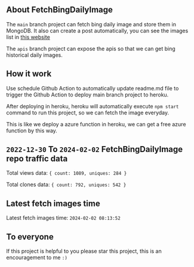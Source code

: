 ## About FetchBingDailyImage

The `main` branch project can fetch bing daily image and store them in MongoDB.
It also can create a post automatically, you can see the images list in [this website](https://oursalbum.netlify.app)

The `apis` branch project can expose the apis so that we can get bing historical daily images.

## How it work

Use schedule Github Action to automatically update readme.md file to trigger the Github Action to deploy main branch project to heroku.

After deploying in heroku, heroku will automatically execute `npm start` command to run this project, so we can fetch the image everyday.

This is like we deploy a azure function in heroku, we can get a free azure function by this way.

## `2022-12-30` To `2024-02-02` FetchBingDailyImage repo traffic data

Total views data: `{ count: 1089, uniques: 284 }`

Total clones data: `{ count: 792, uniques: 542 }`

## Latest fetch images time

Latest fetch images time: `2024-02-02 08:13:52`

## To everyone

If this project is helpful to you please star this project, this is an encouragement to me `:)`




